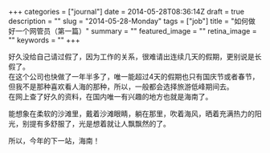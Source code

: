 +++
categories = ["journal"]
date = 2014-05-28T08:36:14Z
draft = true
description = ""
slug = "2014-05-28-Monday"
tags = ["job"]
title = "如何做好一个网管员（第一篇）"
summary = ""
featured_image = ""
retina_image =  ""
keywords = ""
+++
<p>好久没给自己请过假了，因为工作的关系，很难请出连续几天的假期，更别说是长假了。<br>在这个公司也快做了一年半多了，唯一能超过4天的假期也只有国庆节或者春节，但我不是那种喜欢看人海的那种，所以，一般都会选择旅游低峰期间去。<br>在网上查了好久的资料，在国内唯一有兴趣的地方也就是海南了。</p><p>能想象在柔软的沙滩里，戴着沙滩眼睛，躺在那里，吹着海风，晒着充满热力的阳光，别提有多舒服了，光是想着就让人飘飘然的了。</p><p>所以，今年的下一站，海南！</p>